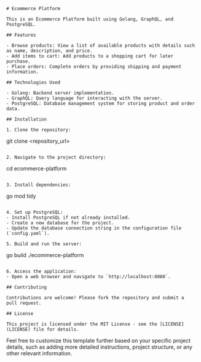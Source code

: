 
```
# Ecommerce Platform

This is an Ecommerce Platform built using Golang, GraphQL, and PostgreSQL.

## Features

- Browse products: View a list of available products with details such as name, description, and price.
- Add items to cart: Add products to a shopping cart for later purchase.
- Place orders: Complete orders by providing shipping and payment information.

## Technologies Used

- Golang: Backend server implementation.
- GraphQL: Query language for interacting with the server.
- PostgreSQL: Database management system for storing product and order data.

## Installation

1. Clone the repository:
   ```
   git clone <repository_url>
   ```

2. Navigate to the project directory:
   ```
   cd ecommerce-platform
   ```

3. Install dependencies:
   ```
   go mod tidy
   ```

4. Set up PostgreSQL:
   - Install PostgreSQL if not already installed.
   - Create a new database for the project.
   - Update the database connection string in the configuration file (`config.yaml`).

5. Build and run the server:
   ```
   go build
   ./ecommerce-platform
   ```

6. Access the application:
   - Open a web browser and navigate to `http://localhost:8080`.

## Contributing

Contributions are welcome! Please fork the repository and submit a pull request.

## License

This project is licensed under the MIT License - see the [LICENSE](LICENSE) file for details.
```

Feel free to customize this template further based on your specific project details, such as adding more detailed instructions, project structure, or any other relevant information.
